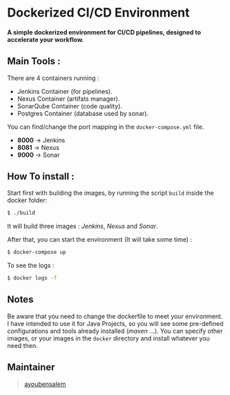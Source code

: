 # Dockerized CI/CD Environment

#### A simple dockerized environment for CI/CD pipelines, designed to accelerate your workflow.

## Main Tools :

There are 4 containers running :

  - Jenkins Container (for pipelines).
  - Nexus Container (artifats manager).
  - SonarQube Container (code quality).
  - Postgres Container (database used by sonar).

You can find/change the port mapping in the `docker-compose.yml` file.
  - **8000** -> Jenkins
  - **8081** -> Nexus
  - **9000** -> Sonar

## How To install :

Start first with building the images, by running the script `build` inside the docker folder:

```bash
$ ./build
```

It will build three images : *Jenkins*, *Nexus* and  *Sonar*.

After that, you can start the environment (It will take some time) :

```bash
$ docker-compose up
```

To see the logs :

```bash
$ docker logs -f
```

## Notes

Be aware that you need to change the dockerfile to meet your environment. I have intended to use it for Java Projects, so you will see some pre-defined configurations and tools already installed (*maven* ...).
You can specify other images, or your images in the `docker` directory and install whatever you need then.

## Maintainer

> [ayoubensalem](https://www.github.com/ayoubensalem)

